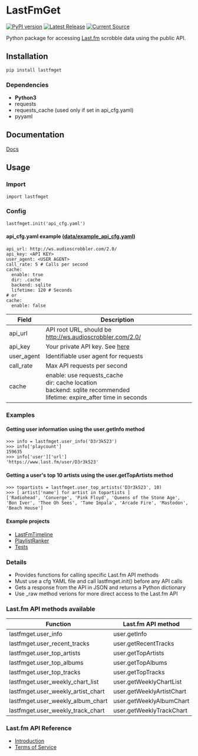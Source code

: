 # LastFmGet

[![PyPI version](https://badge.fury.io/py/lastfmget.svg)](https://pypi.org/project/lastfmget/)
[![Latest Release](https://github.com/D3r3k23/LastFmGet/actions/workflows/test_release.yaml/badge.svg)](https://github.com/D3r3k23/LastFmGet/actions/workflows/test_release.yaml)
[![Current Source](https://github.com/D3r3k23/LastFmGet/actions/workflows/test_source.yaml/badge.svg)](https://github.com/D3r3k23/LastFmGet/actions/workflows/test_source.yaml)

Python package for accessing [Last.fm](https://www.last.fm) scrobble data using the public API.


## Installation
`pip install lastfmget`

### Dependencies
* **Python3**
* requests
* requests_cache (used only if set in api_cfg.yaml)
* pyyaml


## Documentation
[Docs](https://htmlpreview.github.io/?https://github.com/D3r3k23/LastFmGet/blob/master/docs/pdoc/index.html)


## Usage

### Import
`import lastfmget`

### Config
`lastfmget.init('api_cfg.yaml')`

#### api_cfg.yaml example ([data/example_api_cfg.yaml](https://github.com/D3r3k23/LastFmGet/blob/master/data/example_api_cfg.yaml))
```
api_url: http://ws.audioscrobbler.com/2.0/
api_key: <API KEY>
user_agent: <USER AGENT>
call_rate: 5 # Calls per second
cache:
  enable: true
  dir: .cache
  backend: sqlite
  lifetime: 120 # Seconds
# or
cache:
  enable: false
```

| Field      | Description                                               |
|------------|-----------------------------------------------------------|
| api_url    | API root URL, should be http://ws.audioscrobbler.com/2.0/ |
| api_key    | Your private API key. See [here](https://www.last.fm/api) |
| user_agent | Identifiable user agent for requests                      |
| call_rate  | Max API requests per second                               |
| cache      | enable: use requests_cache<br>dir: cache location<br>backend: sqlite recommended<br>lifetime: expire_after time in seconds |

### Examples

#### Getting user information using the user.getInfo method
```
>>> info = lastfmget.user_info('D3r3k523')
>>> info['playcount']
159635
>>> info['user']['url']
'https://www.last.fm/user/D3r3k523'
```

#### Getting a user's top 10 artists using the user.getTopArtists method
```
>>> topartists = lastfmget.user_top_artists('D3r3k523', 10)
>>> [ artist['name'] for artist in topartists ]
['Radiohead', 'Converge', 'Pink Floyd', 'Queens of the Stone Age', 'Bon Iver', 'Thee Oh Sees', 'Tame Impala', 'Arcade Fire', 'Mastodon', 'Beach House']
```

#### Example projects
* [LastFmTimeline](https://github.com/D3r3k23/LastFmTimeline)
* [PlaylistRanker](https://github.com/D3r3k23/PlaylistRanker)
* [Tests](https://github.com/D3r3k23/LastFmGet/blob/master/test/src/Tests.py)

### Details
* Provides functions for calling specific Last.fm API methods
* Must use a cfg YAML file and call lastfmget.init() before any API calls
* Gets a response from the API in JSON and returns a Python dictionary
* Use _raw method verions for more direct access to the Last.fm API

### Last.fm API methods available
| Function                           | Last.fm API method        |
|------------------------------------|---------------------------|
| lastfmget.user_info                | user.getInfo              |
| lastfmget.user_recent_tracks       | user.getRecentTracks      |
| lastfmget.user_top_artists         | user.getTopArtists        |
| lastfmget.user_top_albums          | user.getTopAlbums         |
| lastfmget.user_top_tracks          | user.getTopTracks         |
| lastfmget.user_weekly_chart_list   | user.getWeeklyChartList   |
| lastfmget.user_weekly_artist_chart | user.getWeeklyArtistChart |
| lastfmget.user_weekly_album_chart  | user.getWeeklyAlbumChart  |
| lastfmget.user_weekly_track_chart  | user.getWeeklyTrackChart  |

### Last.fm API Reference

* [Introduction](https://www.last.fm/api/intro)
* [Terms of Service](https://www.last.fm/api/tos)
